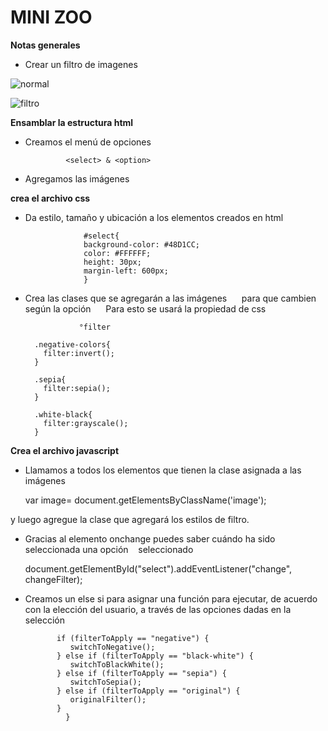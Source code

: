 # MINI ZOO
       
 **Notas generales**
 - Crear un filtro de imagenes
 
 ![normal](https://image.ibb.co/naDyES/screencapture_mariacravioto_github_io_mini_zoo_2018_05_02_00_46_05.png)
 
 ![filtro](https://image.ibb.co/cPzMZS/screencapture_mariacravioto_github_io_mini_zoo_2018_05_02_00_46_50.png)


  **Ensamblar la estructura html**   
  - Creamos el menú de opciones

                 <select> & <option>

  - Agregamos las imágenes


  **crea el archivo css**
  - Da estilo, tamaño y ubicación a los elementos creados en html 

                     #select{
                     background-color: #48D1CC;
                     color: #FFFFFF;
                     height: 30px;
                     margin-left: 600px;
                     }

  - Crea las clases que se agregarán a las imágenes
     para que cambien según la opción
     Para esto se usará la propiedad de css

                    °filter

          .negative-colors{
            filter:invert();
          }

          .sepia{
            filter:sepia();
          }

          .white-black{
            filter:grayscale();
          }



 **Crea el archivo javascript**

- Llamamos a todos los elementos que tienen la clase asignada a las imágenes

     var image= document.getElementsByClassName('image');

y luego agregue la clase que agregará los estilos de filtro.

- Gracias al elemento onchange puedes saber cuándo ha sido seleccionada una opción
   seleccionado

   document.getElementById("select").addEventListener("change", changeFilter);

-  Creamos un else si para asignar una función para ejecutar,
de acuerdo con la elección del usuario, a través de las opciones dadas en la selección

              if (filterToApply == "negative") {
                 switchToNegative();
              } else if (filterToApply == "black-white") {
                 switchToBlackWhite();
              } else if (filterToApply == "sepia") {
                 switchToSepia();
              } else if (filterToApply == "original") {
                 originalFilter();
              }
                }       
